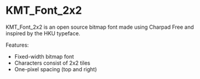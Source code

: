 # KMT_Font_2x2

KMT_Font_2x2 is an open source bitmap font made using Charpad Free and inspired by the HKU typeface.

Features:
- Fixed-width bitmap font
- Characters consist of 2x2 tiles
- One-pixel spacing (top and right)
